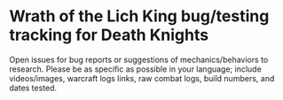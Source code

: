# Wrath of the Lich King bug/testing tracking for Death Knights

Open issues for bug reports or suggestions of mechanics/behaviors to research.  Please be as specific as possible in your language; include videos/images, warcraft logs links, raw combat logs, build numbers, and dates tested.
